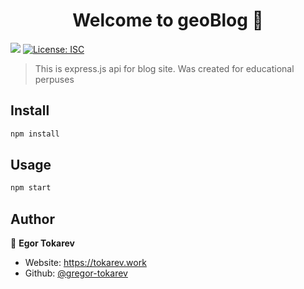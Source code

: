 <h1 align="center">Welcome to geoBlog 👋</h1>
<p>
  <img src="https://img.shields.io/badge/node-%5E14-blue.svg" />
  <a href="#" target="_blank">
    <img alt="License: ISC" src="https://img.shields.io/badge/License-ISC-yellow.svg" />
  </a>
</p>

> This is express.js api for blog site. Was created for educational perpuses

## Install

```sh
npm install
```

## Usage

```sh
npm start
```

## Author

👤 **Egor Tokarev**

* Website: https://tokarev.work
* Github: [@gregor-tokarev](https://github.com/gregor-tokarev)
